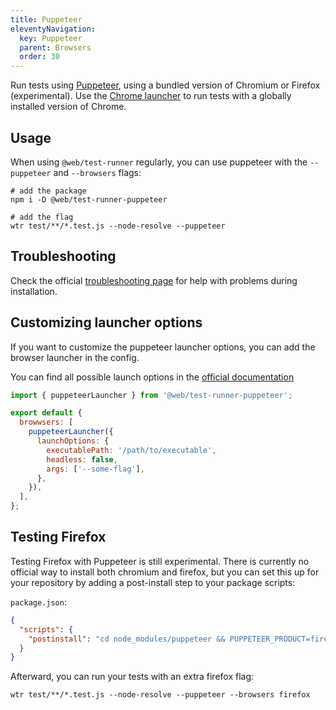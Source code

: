 ```yaml
---
title: Puppeteer
eleventyNavigation:
  key: Puppeteer
  parent: Browsers
  order: 30
---
```


Run tests using [Puppeteer](https://www.npmjs.com/package/puppeteer), using a bundled version of Chromium or Firefox (experimental). Use the [Chrome launcher](./chrome.md) to run tests with a globally installed version of Chrome.

## Usage

When using `@web/test-runner` regularly, you can use puppeteer with the `--puppeteer` and `--browsers` flags:

```
# add the package
npm i -D @web/test-runner-puppeteer

# add the flag
wtr test/**/*.test.js --node-resolve --puppeteer
```

## Troubleshooting

Check the official <a href="https://github.com/puppeteer/puppeteer/blob/main/docs/troubleshooting.md" target="_blank">troubleshooting page</a> for help with problems during installation.

## Customizing launcher options

If you want to customize the puppeteer launcher options, you can add the browser launcher in the config.

You can find all possible launch options in the [official documentation](https://github.com/puppeteer/puppeteer/blob/main/docs/api.md#puppeteerlaunchoptions)

```js
import { puppeteerLauncher } from '@web/test-runner-puppeteer';

export default {
  browwsers: [
    puppeteerLauncher({
      launchOptions: {
        executablePath: '/path/to/executable',
        headless: false,
        args: ['--some-flag'],
      },
    }),
  ],
};
```

## Testing Firefox

Testing Firefox with Puppeteer is still experimental. There is currently no official way to install both chromium and firefox, but you can set this up for your repository by adding a post-install step to your package scripts:

`package.json`:

```json
{
  "scripts": {
    "postinstall": "cd node_modules/puppeteer && PUPPETEER_PRODUCT=firefox node install.js"
  }
}
```

Afterward, you can run your tests with an extra firefox flag:

```
wtr test/**/*.test.js --node-resolve --puppeteer --browsers firefox
```
